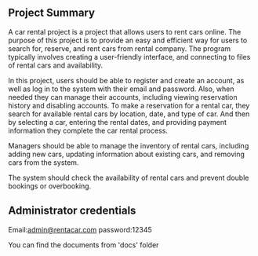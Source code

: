 ## Project Summary

A car rental project is a project that allows users to rent cars online. The purpose of this project is to provide an easy and efficient way for users to search for, reserve, and rent cars from rental company. The program typically involves creating a user-friendly interface, and connecting to files of rental cars and availability.

In this project, users should be able to register and create an account, as well as log in to the system with their email and password. Also, when needed they can manage their accounts, including viewing reservation history and disabling accounts.
To make a reservation for a rental car, they search for available rental cars by location, date, and type of car. And then by selecting a car, entering the rental dates, and providing payment information they complete the car rental process.

Managers should be able to manage the inventory of rental cars, including adding new cars, updating information about existing cars, and removing cars from the system.

The system should check the availability of rental cars and prevent double bookings or overbooking.


## Administrator credentials

Email:admin@rentacar.com 
password:12345

You can find the documents from 'docs' folder